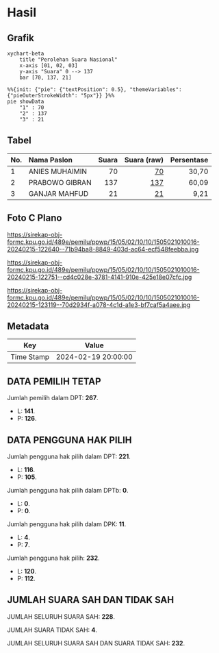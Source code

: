 # Hasil

## Grafik

```mermaid
xychart-beta
    title "Perolehan Suara Nasional"
    x-axis [01, 02, 03]
    y-axis "Suara" 0 --> 137
    bar [70, 137, 21]
```

```mermaid
%%{init: {"pie": {"textPosition": 0.5}, "themeVariables": {"pieOuterStrokeWidth": "5px"}} }%%
pie showData
    "1" : 70
    "2" : 137
    "3" : 21
```

## Tabel

| No. | Nama Paslon    | Suara | Suara (raw) | Persentase |
|:--- |:-------------- | -----:| -----------:| ----------:|
| 1   | ANIES MUHAIMIN | 70    | [70][p-1]   | 30,70      |
| 2   | PRABOWO GIBRAN | 137   | [137][p-2]  | 60,09      |
| 3   | GANJAR MAHFUD  | 21    | [21][p-3]   | 9,21       |


[p-1]: https://github.com/gigit-pemilu/pemilu-2024/blob/main/pilpres/hitung-suara/sub/15-jambi/sub/05--muaro-jambi/sub/02-sekernan/sub/1010-sengeti/sub/016-tps/sub/paslon-1.txt
[p-2]: https://github.com/gigit-pemilu/pemilu-2024/blob/main/pilpres/hitung-suara/sub/15-jambi/sub/05--muaro-jambi/sub/02-sekernan/sub/1010-sengeti/sub/016-tps/sub/paslon-2.txt
[p-3]: https://github.com/gigit-pemilu/pemilu-2024/blob/main/pilpres/hitung-suara/sub/15-jambi/sub/05--muaro-jambi/sub/02-sekernan/sub/1010-sengeti/sub/016-tps/sub/paslon-3.txt

## Foto C Plano

https://sirekap-obj-formc.kpu.go.id/489e/pemilu/ppwp/15/05/02/10/10/1505021010016-20240215-122640--71b94ba8-8849-403d-ac64-ecf548feebba.jpg

https://sirekap-obj-formc.kpu.go.id/489e/pemilu/ppwp/15/05/02/10/10/1505021010016-20240215-122751--cd4c028e-3781-4141-910e-425e18e07cfc.jpg

https://sirekap-obj-formc.kpu.go.id/489e/pemilu/ppwp/15/05/02/10/10/1505021010016-20240215-123119--70d2934f-a078-4c1d-a1e3-bf7caf5a4aee.jpg


## Metadata

| Key        | Value               |
| ---------- | ------------------- |
| Time Stamp | 2024-02-19 20:00:00 |


## DATA PEMILIH TETAP

Jumlah pemilih dalam DPT: **267**.
 * L: **141**.
 * P: **126**.

## DATA PENGGUNA HAK PILIH

Jumlah pengguna hak pilih dalam DPT: **221**.
 * L: **116**.
 * P: **105**.

Jumlah pengguna hak pilih dalam DPTb: **0**.
 * L: **0**.
 * P: **0**.

Jumlah pengguna hak pilih dalam DPK: **11**.
 * L: **4**.
 * P: **7**.

Jumlah pengguna hak pilih: **232**.
 * L: **120**.
 * P: **112**.

## JUMLAH SUARA SAH DAN TIDAK SAH

JUMLAH SELURUH SUARA SAH: **228**.

JUMLAH SUARA TIDAK SAH: **4**.

JUMLAH SELURUH SUARA SAH DAN SUARA TIDAK SAH: **232**.


